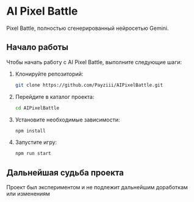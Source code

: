 # AI Pixel Battle

Pixel Battle, полностью сгенерированный нейросетью Gemini. 

## Начало работы

Чтобы начать работу с AI Pixel Battle, выполните следующие шаги:

1. Клонируйте репозиторий:
    ```bash
    git clone https://github.com/Payziii/AIPixelBattle.git
    ```
2. Перейдите в каталог проекта:
    ```bash
    cd AIPixelBattle
    ```
3. Установите необходимые зависимости:
    ```bash
    npm install
    ```
4. Запустите игру:
    ```bash
    npm run start
    ```

## Дальнейшая судьба проекта

Проект был экспериментом и не подлежит дальнейшим доработкам или изменениям